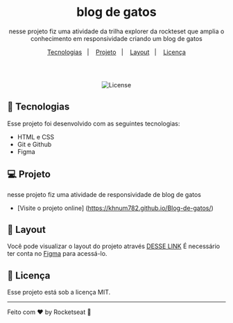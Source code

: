 <h1 align="center"> blog de gatos </h1>

<p align="center">
nesse projeto fiz uma atividade da trilha explorer da rockteset que amplia o conhecimento  em responsividade criando um blog de gatos<br/>


<p align="center">
  <a href="#-tecnologias">Tecnologias</a>&nbsp;&nbsp;&nbsp;|&nbsp;&nbsp;&nbsp;
  <a href="#-projeto">Projeto</a>&nbsp;&nbsp;&nbsp;|&nbsp;&nbsp;&nbsp;
  <a href="#-layout">Layout</a>&nbsp;&nbsp;&nbsp;|&nbsp;&nbsp;&nbsp;
  <a href="#memo-licença">Licença</a>
</p>

<p align="center">
  <img alt="" src="">
</p>

<br>

<p align="center">
   <img alt="License" src="https://img.shields.io/static/v1?label=license&message=MIT&color=49AA26&labelColor=000000">
</p>

## 🚀 Tecnologias

Esse projeto foi desenvolvido com as seguintes tecnologias:

- HTML e CSS
- Git e Github
- Figma

## 💻 Projeto

nesse projeto fiz uma atividade de responsividade de blog de gatos

- [Visite o projeto online] (https://khnum782.github.io/Blog-de-gatos/)

## 🔖 Layout

Você pode visualizar o layout do projeto através [DESSE LINK](https://www.figma.com/file/aAEMaI5kXGNcSjUSG9eyBx/Blog-de-Gatos-%E2%80%A2-Desafio-Explorer-(Community)?node-id=101%3A91&mode=dev) É necessário ter conta no [Figma](https://figma.com) para acessá-lo.

## :memo: Licença

Esse projeto está sob a licença MIT.

---

Feito com ♥ by Rocketseat :wave:
